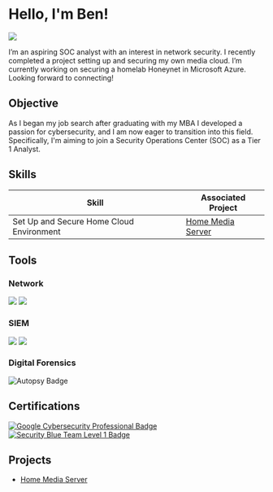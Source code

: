 # Hello, I'm Ben!
<a href="https://www.linkedin.com/in/ben-j-juliano/"><img src="https://img.shields.io/badge/-LinkedIn-0072b1?&style=for-the-badge&logo=linkedin&logoColor=white" /></a>

I’m an aspiring SOC analyst with an interest in network security. I recently completed a project setting up and securing my own media cloud. I’m currently working on securing a homelab Honeynet in Microsoft Azure. Looking forward to connecting!

## Objective

As I began my job search after graduating with my MBA I developed a passion for cybersecurity, and I am now eager to transition into this field. Specifically, I'm aiming to join a Security Operations Center (SOC) as a Tier 1 Analyst.

## Skills

| Skill                                         | Associated Project         |
|-----------------------------------------------|----------------------------|
|Set Up and Secure Home Cloud Environment          | <a href="https://github.com/benjuliano1/Home-Media-Server/blob/main/README.md">Home Media Server</a>|

## Tools

### Network
<div>
    <img src="https://img.shields.io/badge/-Wireshark-1679A7?&style=for-the-badge&logo=Wireshark&logoColor=white" />
    <img src="https://img.shields.io/badge/-Suricata-EF3B2D?&style=for-the-badge&logo=Suricata&logoColor=white" />
</div>

### SIEM
<div>
    <img src="https://img.shields.io/badge/-Splunk-000000?&style=for-the-badge&logo=Splunk&logoColor=white"/>
   <img src="https://img.shields.io/badge/TheHive5-FFB300?&style=for-the-badge&logoColor=white&labelColor=white"/>

</div>

### Digital Forensics
<div>
    <img src="https://img.shields.io/badge/Autopsy-8B4513?&style=for-the-badge&logoColor=white" alt="Autopsy Badge" />
</div>


## Certifications
<div>
<a href="https://www.coursera.org/google-certificates/cybersecurity-certificate">
  <img src="https://img.shields.io/badge/Google%20Cybersecurity%20Professional-FF0000?&style=for-the-badge&logo=Google&logoColor=white" alt="Google Cybersecurity Professional Badge" />
</a>
<a href="https://www.securityblue.team/why-btl1/">
  <img src="https://img.shields.io/badge/Security%20Blue%20Team%20Level%201-000080?&style=for-the-badge&logoColor=white" alt="Security Blue Team Level 1 Badge" />
</a>

</div>

## Projects
- <a href="https://github.com/benjuliano1/Home-Media-Server/blob/main/README.md">Home Media Server</a>
